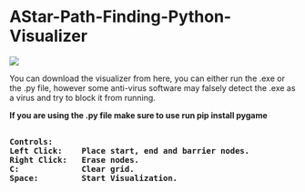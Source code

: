 # AStar-Path-Finding-Python-Visualizer
![](https://i.imgur.com/W2n8MDi.gif)

You can download the visualizer from here, you can either run the .exe or the .py file, however some anti-virus software may falsely detect the .exe as a virus and try to block it from running.

<b>If you are using the .py file make sure to use run pip install pygame</b>

<pre><b>
Controls:
Left Click:    Place start, end and barrier nodes.
Right Click:   Erase nodes.
C:             Clear grid.
Space:         Start Visualization.
</b></pre>
